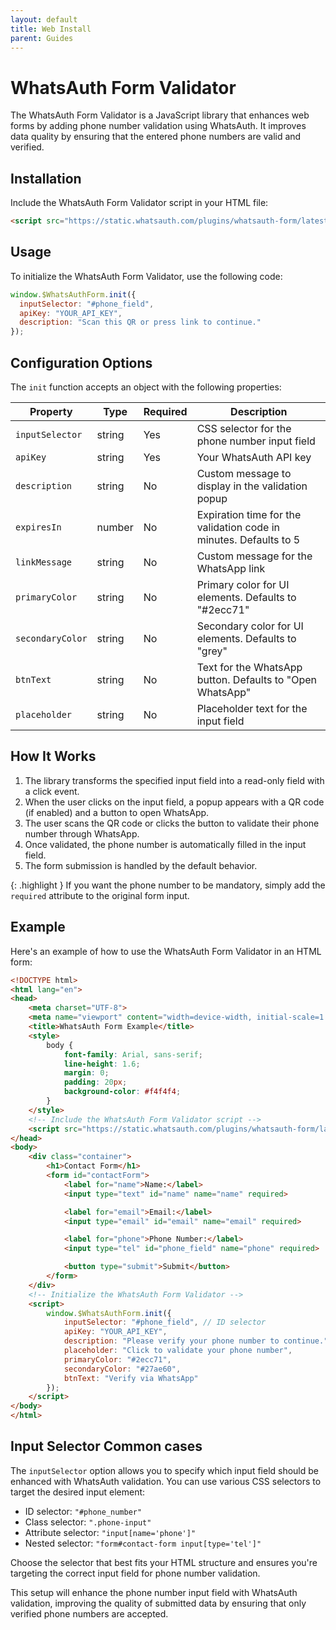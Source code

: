 ```yaml
---
layout: default
title: Web Install
parent: Guides
---
```

# WhatsAuth Form Validator

The WhatsAuth Form Validator is a JavaScript library that enhances web forms by adding phone number validation using WhatsAuth. It improves data quality by ensuring that the entered phone numbers are valid and verified.

## Installation

Include the WhatsAuth Form Validator script in your HTML file:

```html
<script src="https://static.whatsauth.com/plugins/whatsauth-form/latest/validator.js"></script>
```

## Usage

To initialize the WhatsAuth Form Validator, use the following code:

```javascript
window.$WhatsAuthForm.init({
  inputSelector: "#phone_field",
  apiKey: "YOUR_API_KEY",
  description: "Scan this QR or press link to continue."
});
```

## Configuration Options

The `init` function accepts an object with the following properties:

| Property | Type | Required | Description |
|----------|------|----------|-------------|
| `inputSelector` | string | Yes | CSS selector for the phone number input field |
| `apiKey` | string | Yes | Your WhatsAuth API key |
| `description` | string | No | Custom message to display in the validation popup |
| `expiresIn` | number | No | Expiration time for the validation code in minutes. Defaults to 5 |
| `linkMessage` | string | No | Custom message for the WhatsApp link |
| `primaryColor` | string | No | Primary color for UI elements. Defaults to "#2ecc71" |
| `secondaryColor` | string | No | Secondary color for UI elements. Defaults to "grey" |
| `btnText` | string | No | Text for the WhatsApp button. Defaults to "Open WhatsApp" |
| `placeholder` | string | No | Placeholder text for the input field |

## How It Works

1. The library transforms the specified input field into a read-only field with a click event.
2. When the user clicks on the input field, a popup appears with a QR code (if enabled) and a button to open WhatsApp.
3. The user scans the QR code or clicks the button to validate their phone number through WhatsApp.
4. Once validated, the phone number is automatically filled in the input field.
5. The form submission is handled by the default behavior.

{: .highlight }
If you want the phone number to be mandatory, simply add the `required` attribute to the original form input.

## Example

Here's an example of how to use the WhatsAuth Form Validator in an HTML form:

```html
<!DOCTYPE html>
<html lang="en">
<head>
    <meta charset="UTF-8">
    <meta name="viewport" content="width=device-width, initial-scale=1.0">
    <title>WhatsAuth Form Example</title>
    <style>
        body {
            font-family: Arial, sans-serif;
            line-height: 1.6;
            margin: 0;
            padding: 20px;
            background-color: #f4f4f4;
        }
    </style>
    <!-- Include the WhatsAuth Form Validator script -->
    <script src="https://static.whatsauth.com/plugins/whatsauth-form/latest/validator.js"></script>
</head>
<body>
    <div class="container">
        <h1>Contact Form</h1>
        <form id="contactForm">
            <label for="name">Name:</label>
            <input type="text" id="name" name="name" required>

            <label for="email">Email:</label>
            <input type="email" id="email" name="email" required>

            <label for="phone">Phone Number:</label>
            <input type="tel" id="phone_field" name="phone" required>

            <button type="submit">Submit</button>
        </form>
    </div>
    <!-- Initialize the WhatsAuth Form Validator -->
    <script>
        window.$WhatsAuthForm.init({
            inputSelector: "#phone_field", // ID selector
            apiKey: "YOUR_API_KEY",
            description: "Please verify your phone number to continue.",
            placeholder: "Click to validate your phone number",
            primaryColor: "#2ecc71",
            secondaryColor: "#27ae60",
            btnText: "Verify via WhatsApp"
        });
    </script>
</body>
</html>

```

## Input Selector Common cases

The `inputSelector` option allows you to specify which input field should be enhanced with WhatsAuth validation. You can use various CSS selectors to target the desired input element:

- ID selector: `"#phone_number"`
- Class selector: `".phone-input"`
- Attribute selector: `"input[name='phone']"`
- Nested selector: `"form#contact-form input[type='tel']"`

Choose the selector that best fits your HTML structure and ensures you're targeting the correct input field for phone number validation.

This setup will enhance the phone number input field with WhatsAuth validation, improving the quality of submitted data by ensuring that only verified phone numbers are accepted.
